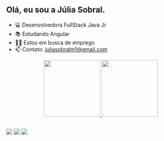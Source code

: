 ## Olá, eu sou a Júlia Sobral. 

- 💻 Desenvolvedora FullStack Java Jr
- 📚 Estudando Angular
- 👩‍💻 Estou em busca de emprego
- 📫 Contato: juliasobralm1@gmail.com

<div align="center">
  <a href="https://github.com/juliasobral">
  <img height="150em" src="https://github-readme-stats.vercel.app/api?username=juliasobral&show_icons=true&theme=dracula&include_all_commits=true&count_private=true"/>
  <img height="150em" src="https://github-readme-stats.vercel.app/api/top-langs/?username=juliasobral&layout=compact&langs_count=7&theme=dracula"/>
</div>

  ##
 
<div> 
  <a href="https://instagram.com/juliasobraal" target="_blank"><img src="https://img.shields.io/badge/-Instagram-%23E4405F?style=for-the-badge&logo=instagram&logoColor=white" target="_blank"></a>
  <a href = "mailto:juliasobralm1@gmail.com"><img src="https://img.shields.io/badge/-Gmail-%23333?style=for-the-badge&logo=gmail&logoColor=white" target="_blank"></a>
  <a href="https://www.linkedin.com/in/j%C3%BAlia-sobral-369137215/" target="_blank"><img src="https://img.shields.io/badge/-LinkedIn-%230077B5?style=for-the-badge&logo=linkedin&logoColor=white" target="_blank"></a> 
 
 ##
</div>
